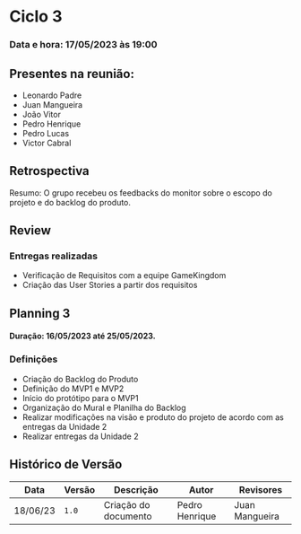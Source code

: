 # Ciclo 3

### Data e hora: 17/05/2023 às 19:00

## Presentes na reunião:

- Leonardo Padre
- Juan Mangueira
- João Vitor
- Pedro Henrique
- Pedro Lucas
- Victor Cabral

## Retrospectiva
Resumo: O grupo recebeu os feedbacks do monitor sobre o escopo do projeto e do backlog do produto.

## Review

### Entregas realizadas

* Verificação de Requisitos com a equipe GameKingdom
* Criação das User Stories a partir dos requisitos

## Planning 3

#### Duração: 16/05/2023 até 25/05/2023.

### Definições

* Criação do Backlog do Produto
* Definição do MVP1 e MVP2
* Início do protótipo para o MVP1
* Organização do Mural e Planilha do Backlog
* Realizar modificações na visão e produto do projeto de acordo com as entregas da Unidade 2
* Realizar entregas da Unidade 2

## Histórico de Versão

Data | Versão | Descrição | Autor | Revisores
---- | ------ | --------- | ----- | ---------
18/06/23 | `1.0` | Criação do documento | Pedro Henrique | Juan Mangueira